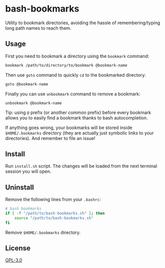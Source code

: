 # bash-bookmarks

Utility to bookmark directories, avoiding the hassle of remembering/typing long path names to reach them.

## Usage

First you need to bookmark a directory using the `bookmark` command:

```bash
bookmark /path/to/directory/to/bookmark @bookmark-name
```

Then use `goto` command to quickly `cd` to the bookmarked directory:

```bash
goto @bookmark-name
```

Finally you can use `unbookmark` command to remove a bookmark:

```
unbookmark @bookmark-name
```

Tip: using `@` prefix (or another common prefix) before every bookmark allows you to easily find a bookmark thanks to bash autocompletion.

If anything goes wrong, your bookmarks will be stored inside `$HOME/.bookmarks` directory (they are actually just symbolic links to your directories). And remember to file an issue!

## Install

Run `install.sh` script. The changes will be loaded from the next terminal session you will open.

## Uninstall

Remove the following lines from your `.bashrc`:

```bash
# bash bookmarks
if [ -f "/path/to/bash-bookmarks.sh" ]; then
    source "/path/to/bash-bookmarks.sh"
fi
```

Remove `$HOME/.bookmarks` directory.

## License

[GPL-3.0](LICENSE)
